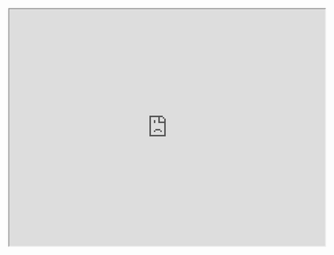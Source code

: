 <iframe src="https://www.google.com/maps/d/u/0/embed?mid=1fDnDS6yjuLFXwoll2iBvbia7aX6IEa4m" width="640" height="480"></iframe>